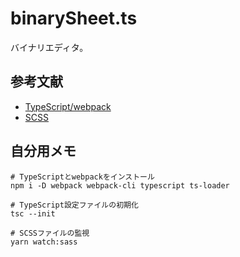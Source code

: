 # binarySheet.ts

バイナリエディタ。  

## 参考文献

- [TypeScript/webpack](https://ics.media/entry/16329/)
- [SCSS](https://blog-and-destroy.com/25933)

## 自分用メモ

```shell
# TypeScriptとwebpackをインストール
npm i -D webpack webpack-cli typescript ts-loader

# TypeScript設定ファイルの初期化
tsc --init

# SCSSファイルの監視
yarn watch:sass
```

